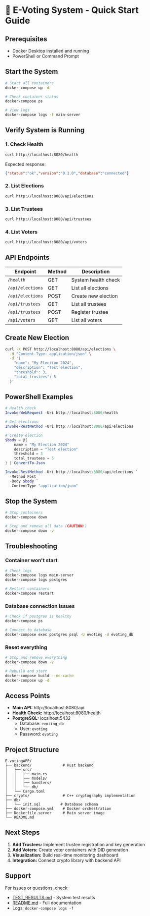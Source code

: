 # 🚀 E-Voting System - Quick Start Guide

## Prerequisites
- Docker Desktop installed and running
- PowerShell or Command Prompt

## Start the System

```bash
# Start all containers
docker-compose up -d

# Check container status
docker-compose ps

# View logs
docker-compose logs -f main-server
```

## Verify System is Running

### 1. Check Health
```bash
curl http://localhost:8080/health
```

Expected response:
```json
{"status":"ok","version":"0.1.0","database":"connected"}
```

### 2. List Elections
```bash
curl http://localhost:8080/api/elections
```

### 3. List Trustees
```bash
curl http://localhost:8080/api/trustees
```

### 4. List Voters
```bash
curl http://localhost:8080/api/voters
```

## API Endpoints

| Endpoint | Method | Description |
|----------|--------|-------------|
| `/health` | GET | System health check |
| `/api/elections` | GET | List all elections |
| `/api/elections` | POST | Create new election |
| `/api/trustees` | GET | List all trustees |
| `/api/trustees` | POST | Register trustee |
| `/api/voters` | GET | List all voters |

## Create New Election

```bash
curl -X POST http://localhost:8080/api/elections \
  -H "Content-Type: application/json" \
  -d '{
    "name": "My Election 2024",
    "description": "Test election",
    "threshold": 3,
    "total_trustees": 5
  }'
```

## PowerShell Examples

```powershell
# Health check
Invoke-WebRequest -Uri http://localhost:8080/health

# Get elections
Invoke-RestMethod -Uri http://localhost:8080/api/elections

# Create election
$body = @{
    name = "My Election 2024"
    description = "Test election"
    threshold = 3
    total_trustees = 5
} | ConvertTo-Json

Invoke-RestMethod -Uri http://localhost:8080/api/elections `
  -Method Post `
  -Body $body `
  -ContentType "application/json"
```

## Stop the System

```bash
# Stop containers
docker-compose down

# Stop and remove all data (CAUTION!)
docker-compose down -v
```

## Troubleshooting

### Container won't start
```bash
# Check logs
docker-compose logs main-server
docker-compose logs postgres

# Restart containers
docker-compose restart
```

### Database connection issues
```bash
# Check if postgres is healthy
docker-compose ps

# Connect to database
docker-compose exec postgres psql -U evoting -d evoting_db
```

### Reset everything
```bash
# Stop and remove everything
docker-compose down -v

# Rebuild and start
docker-compose build --no-cache
docker-compose up -d
```

## Access Points

- **Main API:** http://localhost:8080/api
- **Health Check:** http://localhost:8080/health
- **PostgreSQL:** localhost:5432
  - Database: `evoting_db`
  - User: `evoting`
  - Password: `evoting`

## Project Structure

```
E-votingAPP/
├── backend/              # Rust backend
│   ├── src/
│   │   ├── main.rs
│   │   ├── models/
│   │   ├── handlers/
│   │   └── db/
│   └── Cargo.toml
├── crypto/               # C++ cryptography implementation
├── db/
│   └── init.sql         # Database schema
├── docker-compose.yml    # Docker orchestration
├── Dockerfile.server     # Main server image
└── README.md
```

## Next Steps

1. **Add Trustees:** Implement trustee registration and key generation
2. **Add Voters:** Create voter containers with DID generation
3. **Visualization:** Build real-time monitoring dashboard
4. **Integration:** Connect crypto library with backend API

## Support

For issues or questions, check:
- [TEST_RESULTS.md](TEST_RESULTS.md) - System test results
- [README.md](README.md) - Full documentation
- Logs: `docker-compose logs -f`
